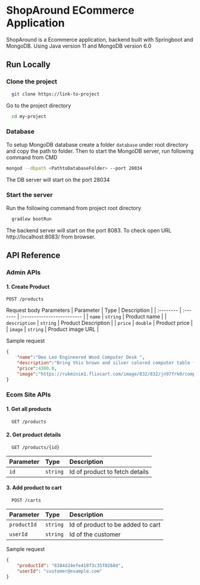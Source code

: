 
# ShopAround ECommerce Application

ShopAround is a Ecommerce application, backend built with Springboot and MongoDB.
Using Java version 11 and MongoDB version 6.0




## Run Locally

### Clone the project

```bash
  git clone https://link-to-project
```

Go to the project directory

```bash
  cd my-project
```
### Database
To setup MongoDB database create a folder `database` under root directory and copy the 
path to folder. Then to start the MongoDB server, run following command from CMD

```bash
mongod --dbpath <PathtoDatabaseFolder> --port 28034
```
The DB server will start on the port 28034

### Start the server
Run the following command from project root directory 

```bash
  gradlew bootRun
```
The backend server will start on the port 8083. To check open URL http://localhost:8083/ from browser.


## API Reference

### Admin APIs
#### 1. Create Product
```http
POST /products
```
Request body Parameters
| Parameter | Type     | Description                |
| :-------- | :------- | :------------------------- |
| `name` | `string` | Product name |
| `description` | `string` | Product Description |
| `price` | `double` | Product price |
| `image` | `string` | Product image URL |

Sample request
```json
{
	"name":"Deo Leo Engineered Wood Computer Desk ",
	"description":"Bring this brown and silver colored computer table from Nilkamal for your computer room and enjoying hours of surfing net and sitting in front of the computer screen. Made from a strong material, it is ready to be used ruggedly by the user. It features an amazing finish that will last longer and is easy to maintain. The durability of this product makes it a sturdy and robust item",
	"price":4300.0,
	"image":"https://rukminim1.flixcart.com/image/832/832/jn97frk0/computer-table/d/w/x/mdf-cdleobch-nilkamal-beech-original-imaf9srxmv2th2k7.jpeg?q=70"
}
```

### Ecom Site APIs

#### 1. Get all products

```http
  GET /products
```

#### 2. Get product details

```http
  GET /products/{id}
```

| Parameter | Type     | Description                       |
| :-------- | :------- | :-------------------------------- |
| `id`      | `string` | Id of product to fetch details |

#### 3. Add product to cart
```http
  POST /carts
```

| Parameter | Type     | Description                       |
| :-------- | :------- | :-------------------------------- |
| `productId`      | `string` | Id of product to be added to cart |
| `userId` | `string` | Id of the customer |

Sample request
```json
{
	"productId": "6384d24efe418f3c35f0268d",
	"userId": "customer@example.com"
}
```